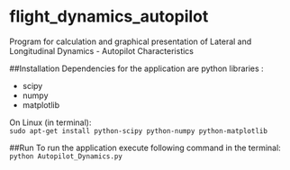 # flight_dynamics_autopilot
Program for calculation and graphical presentation of Lateral and Longitudinal Dynamics  - Autopilot Characteristics

##Installation
Dependencies for the application are python libraries : 
  - scipy
  - numpy
  - matplotlib

On Linux (in terminal):   
    `sudo apt-get install python-scipy python-numpy python-matplotlib`
    
##Run
To run the application execute following command in the terminal:       
    `python Autopilot_Dynamics.py`

